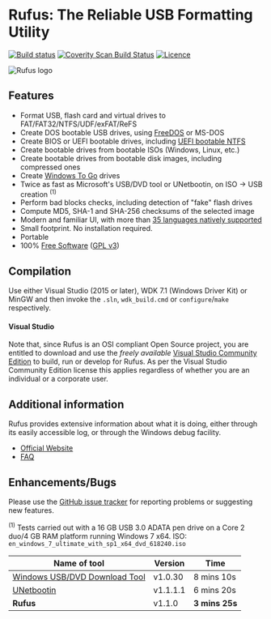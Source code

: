 Rufus: The Reliable USB Formatting Utility
==========================================

[![Build status](https://ci.appveyor.com/api/projects/status/0nciqepn6hko4to9?svg=true)](https://ci.appveyor.com/project/pbatard/rufus)
[![Coverity Scan Build Status](https://scan.coverity.com/projects/2172/badge.svg)](https://scan.coverity.com/projects/pbatard-rufus)
[![Licence](https://img.shields.io/badge/license-GPLv3-blue.svg)](https://www.gnu.org/licenses/gpl-3.0.en.html)

![Rufus logo](https://raw.githubusercontent.com/pbatard/rufus/master/res/icon-set/rufus-128.png)

Features
--------

* Format USB, flash card and virtual drives to FAT/FAT32/NTFS/UDF/exFAT/ReFS
* Create DOS bootable USB drives, using [FreeDOS](http://www.freedos.org/) or MS-DOS
* Create BIOS or UEFI bootable drives, including [UEFI bootable NTFS](https://github.com/pbatard/uefi-ntfs)
* Create bootable drives from bootable ISOs (Windows, Linux, etc.)
* Create bootable drives from bootable disk images, including compressed ones
* Create [Windows To Go](https://en.wikipedia.org/wiki/Windows_To_Go) drives
* Twice as fast as Microsoft's USB/DVD tool or UNetbootin, on ISO -> USB creation <sup>(1)</sup>
* Perform bad blocks checks, including detection of "fake" flash drives
* Compute MD5, SHA-1 and SHA-256 checksums of the selected image
* Modern and familiar UI, with more than [35 languages natively supported](https://rufus.akeo.ie/translations)
* Small footprint. No installation required.
* Portable
* 100% [Free Software](http://www.gnu.org/philosophy/free-sw.en.html) ([GPL v3](http://www.gnu.org/licenses/gpl-3.0.en.html))

Compilation
-----------

Use either Visual Studio (2015 or later), WDK 7.1 (Windows Driver Kit) or MinGW and then
invoke the `.sln`, `wdk_build.cmd` or `configure`/`make` respectively.

#### Visual Studio
Note that, since Rufus is an OSI compliant Open Source project, you are entitled to
download and use the *freely available* [Visual Studio Community Edition](https://www.visualstudio.com/vs/community/)
to build, run or develop for Rufus. As per the Visual Studio Community Edition license
this applies regardless of whether you are an individual or a corporate user.

Additional information
----------------------

Rufus provides extensive information about what it is doing, either through
its easily accessible log, or through the Windows debug facility.

* [Official Website](https://rufus.akeo.ie)
* [FAQ](https://rufus.akeo.ie/FAQ)

Enhancements/Bugs
-----------------

Please use the [GitHub issue tracker](https://github.com/pbatard/rufus/issues)
for reporting problems or suggesting new features.


<sup>(1)</sup> Tests carried out with a 16 GB USB 3.0 ADATA pen drive on a Core 2 duo/4 GB RAM platform running Windows 7 x64.
ISO: `en_windows_7_ultimate_with_sp1_x64_dvd_618240.iso`

| Name of tool | Version | Time |
| ------------ | ------- | ---- |
| [Windows USB/DVD Download Tool](http://www.microsoft.com/en-us/download/windows-usb-dvd-download-tool) | v1.0.30 | 8 mins 10s |
| [UNetbootin](http://unetbootin.sourceforge.net) | v1.1.1.1 | 6 mins 20s |
| **Rufus** | v1.1.0 | **3 mins 25s** |
